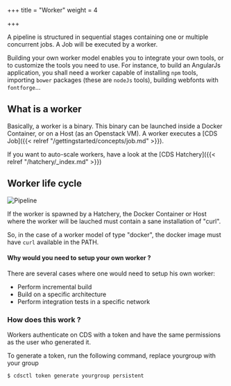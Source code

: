 +++
title = "Worker"
weight = 4

+++


A pipeline is structured in sequential stages containing one or multiple concurrent jobs. A Job will be executed by a worker.

Building your own worker model enables you to integrate your own tools, or to customize the tools you need to use. For instance, to build an AngularJs application, you shall need a worker capable of installing `npm` tools, importing `bower` packages (these are `nodeJs` tools), building webfonts with `fontforge`...

## What is a worker

Basically, a worker is a binary. This binary can be launched inside a Docker Container, or on a Host (as an Openstack VM). A worker executes a [CDS Job]({{< relref "/gettingstarted/concepts/job.md" >}}).

If you want to auto-scale workers, have a look at the [CDS Hatchery]({{< relref "/hatchery/_index.md" >}})

## Worker life cycle

![Pipeline](/images/concepts_worker_flow.png)

If the worker is spawned by a Hatchery, the Docker Container or Host where the worker will be lauched must contain a sane installation of "curl".

So, in the case of a worker model of type "docker", the docker image must have `curl` available in the PATH.

#### Why would you need to setup your own worker ?

There are several cases where one would need to setup his own worker:

 * Perform incremental build
 * Build on a specific architecture
 * Perform integration tests in a specific network

### How does this work ?

Workers authenticate on CDS with a token and have the same permissions as the user who generated it.

To generate a token, run the following command, replace yourgroup with your group

```bash
$ cdsctl token generate yourgroup persistent
```
